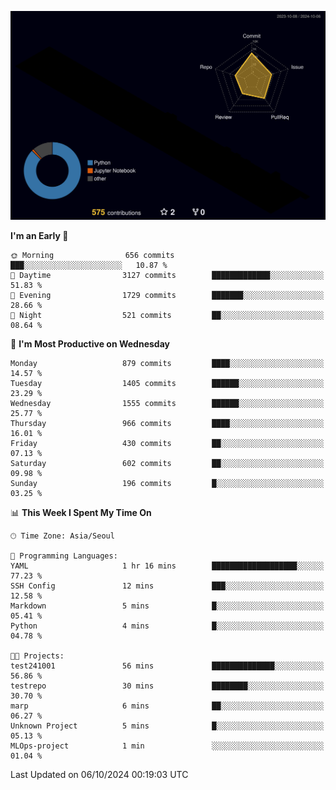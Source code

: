 <!-- ![Header](./github-header-image.png) -->

<!-- <div align="center">
  <img src="https://ziadoua.github.io/m3-Markdown-Badges/badges/FastAPI/fastapi1.svg" />&nbsp
  <img src="https://ziadoua.github.io/m3-Markdown-Badges/badges/Git/git1.svg" />&nbsp
  <img src="https://ziadoua.github.io/m3-Markdown-Badges/badges/Linux/linux2.svg" />&nbsp
  <img src="https://ziadoua.github.io/m3-Markdown-Badges/badges/PostgreSQL/postgresql3.svg" />&nbsp
  <img src="https://ziadoua.github.io/m3-Markdown-Badges/badges/Python/python3.svg" />&nbsp
</div> -->

![](./profile-3d-contrib/profile-night-rainbow.svg)

<!--START_SECTION:waka-->
**I'm an Early 🐤** 

```text
🌞 Morning                656 commits         ███░░░░░░░░░░░░░░░░░░░░░░   10.87 % 
🌆 Daytime                3127 commits        █████████████░░░░░░░░░░░░   51.83 % 
🌃 Evening                1729 commits        ███████░░░░░░░░░░░░░░░░░░   28.66 % 
🌙 Night                  521 commits         ██░░░░░░░░░░░░░░░░░░░░░░░   08.64 % 
```
📅 **I'm Most Productive on Wednesday** 

```text
Monday                   879 commits         ████░░░░░░░░░░░░░░░░░░░░░   14.57 % 
Tuesday                  1405 commits        ██████░░░░░░░░░░░░░░░░░░░   23.29 % 
Wednesday                1555 commits        ██████░░░░░░░░░░░░░░░░░░░   25.77 % 
Thursday                 966 commits         ████░░░░░░░░░░░░░░░░░░░░░   16.01 % 
Friday                   430 commits         ██░░░░░░░░░░░░░░░░░░░░░░░   07.13 % 
Saturday                 602 commits         ██░░░░░░░░░░░░░░░░░░░░░░░   09.98 % 
Sunday                   196 commits         █░░░░░░░░░░░░░░░░░░░░░░░░   03.25 % 
```


📊 **This Week I Spent My Time On** 

```text
🕑︎ Time Zone: Asia/Seoul

💬 Programming Languages: 
YAML                     1 hr 16 mins        ███████████████████░░░░░░   77.23 % 
SSH Config               12 mins             ███░░░░░░░░░░░░░░░░░░░░░░   12.58 % 
Markdown                 5 mins              █░░░░░░░░░░░░░░░░░░░░░░░░   05.41 % 
Python                   4 mins              █░░░░░░░░░░░░░░░░░░░░░░░░   04.78 % 

🐱‍💻 Projects: 
test241001               56 mins             ██████████████░░░░░░░░░░░   56.86 % 
testrepo                 30 mins             ████████░░░░░░░░░░░░░░░░░   30.70 % 
marp                     6 mins              ██░░░░░░░░░░░░░░░░░░░░░░░   06.27 % 
Unknown Project          5 mins              █░░░░░░░░░░░░░░░░░░░░░░░░   05.13 % 
MLOps-project            1 min               ░░░░░░░░░░░░░░░░░░░░░░░░░   01.04 % 
```


 Last Updated on 06/10/2024 00:19:03 UTC
<!--END_SECTION:waka-->




